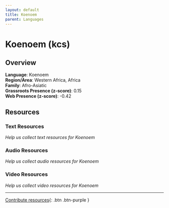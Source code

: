 ```yaml
---
layout: default
title: Koenoem
parent: Languages
---
```


# Koenoem (kcs)

## Overview

**Language**: Koenoem  
**Region/Area**: Western Africa, Africa  
**Family**: Afro-Asiatic  
**Grassroots Presence (z-score)**: 0.15  
**Web Presence (z-score)**: -0.42  

## Resources

### Text Resources
*Help us collect text resources for Koenoem*

### Audio Resources
*Help us collect audio resources for Koenoem*

### Video Resources
*Help us collect video resources for Koenoem*

---

[Contribute resources](https://forms.office.com/e/1SfLJx3u1r){: .btn .btn-purple }
